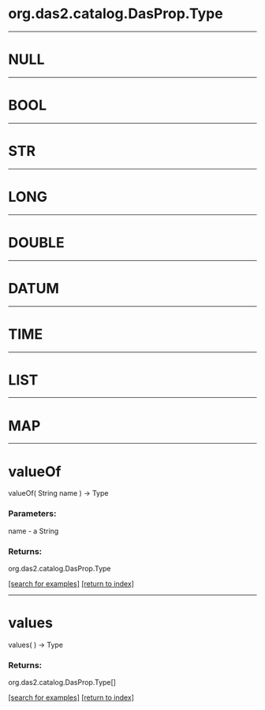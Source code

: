 # org.das2.catalog.DasProp.Type



***
<a name="NULL"></a>
# NULL



***
<a name="BOOL"></a>
# BOOL



***
<a name="STR"></a>
# STR



***
<a name="LONG"></a>
# LONG



***
<a name="DOUBLE"></a>
# DOUBLE



***
<a name="DATUM"></a>
# DATUM



***
<a name="TIME"></a>
# TIME



***
<a name="LIST"></a>
# LIST



***
<a name="MAP"></a>
# MAP



***
<a name="valueOf"></a>
# valueOf
valueOf( String name ) &rarr; Type



### Parameters:
name - a String

### Returns:
org.das2.catalog.DasProp.Type


<a href="https://github.com/autoplot/dev/search?q=valueOf&unscoped_q=valueOf">[search for examples]</a>
<a href="https://github.com/autoplot/documentation/blob/master/javadoc/index-all.md">[return to index]</a>

***
<a name="values"></a>
# values
values(  ) &rarr; Type



### Returns:
org.das2.catalog.DasProp.Type[]


<a href="https://github.com/autoplot/dev/search?q=values&unscoped_q=values">[search for examples]</a>
<a href="https://github.com/autoplot/documentation/blob/master/javadoc/index-all.md">[return to index]</a>

